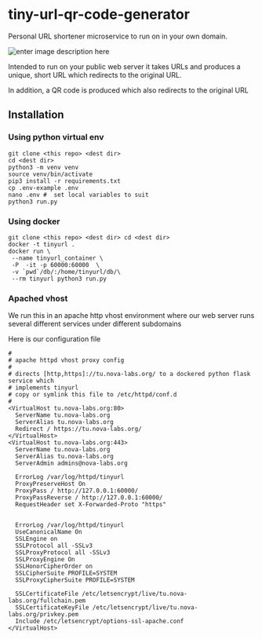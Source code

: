 # tiny-url-qr-code-generator
Personal URL shortener microservice to run on in your own domain. 

![enter image description here](https://github.com/sudobob/tiny-url-qr-code-generator/blob/master/images/tinyurl_demo.gif)

Intended to run on your public web server it takes URLs and produces a unique, short URL which redirects to the original URL.

In addition, a QR code is produced which also redirects to the original URL

## Installation
### Using python virtual env
```
git clone <this repo> <dest dir>
cd <dest dir>
python3 -m venv venv
source venv/bin/activate
pip3 install -r requirements.txt
cp .env-example .env
nano .env #  set local variables to suit
python3 run.py
```
### Using docker

```
git clone <this repo> <dest dir> cd <dest dir>
docker -t tinyurl .
docker run \
 --name tinyurl_container \
 -P  -it -p 60000:60000  \
 -v `pwd`/db/:/home/tinyurl/db/\
 --rm tinyurl python3 run.py
```
### Apached vhost
We run this in an apache http vhost environment where our web server runs several different services under different subdomains

Here is our configuration file
```
#
# apache httpd vhost proxy config
#
# directs [http,https]://tu.nova-labs.org/ to a dockered python flask service which
# implements tinyurl
# copy or symlink this file to /etc/httpd/conf.d
#
<VirtualHost tu.nova-labs.org:80>
  ServerName tu.nova-labs.org
  ServerAlias tu.nova-labs.org
  Redirect / https://tu.nova-labs.org/
</VirtualHost>
<VirtualHost tu.nova-labs.org:443>
  ServerName tu.nova-labs.org
  ServerAlias tu.nova-labs.org
  ServerAdmin admins@nova-labs.org

  ErrorLog /var/log/httpd/tinyurl
  ProxyPreserveHost On
  ProxyPass / http://127.0.0.1:60000/
  ProxyPassReverse / http://127.0.0.1:60000/
  RequestHeader set X-Forwarded-Proto "https"


  ErrorLog /var/log/httpd/tinyurl
  UseCanonicalName On
  SSLEngine on
  SSLProtocol all -SSLv3
  SSLProxyProtocol all -SSLv3
  SSLProxyEngine On
  SSLHonorCipherOrder on
  SSLCipherSuite PROFILE=SYSTEM
  SSLProxyCipherSuite PROFILE=SYSTEM

  SSLCertificateFile /etc/letsencrypt/live/tu.nova-labs.org/fullchain.pem
  SSLCertificateKeyFile /etc/letsencrypt/live/tu.nova-labs.org/privkey.pem
  Include /etc/letsencrypt/options-ssl-apache.conf
</VirtualHost>
```
